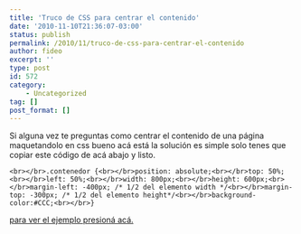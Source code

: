 ```yaml
---
title: 'Truco de CSS para centrar el contenido'
date: '2010-11-10T21:36:07-03:00'
status: publish
permalink: /2010/11/truco-de-css-para-centrar-el-contenido
author: fideo
excerpt: ''
type: post
id: 572
category:
    - Uncategorized
tag: []
post_format: []
---
```

Si alguna vez te preguntas como centrar el contenido de una página maquetandolo en css bueno acá está la solución es simple solo tenes que copiar este código de acá abajo y listo.

`<br></br>.contenedor {<br></br>position: absolute;<br></br>top: 50%;<br></br>left: 50%;<br></br>width: 800px;<br></br>height: 600px;<br></br>margin-left: -400px; /* 1/2 del elemento width */<br></br>margin-top: -300px; /* 1/2 del elemento height*/<br></br>background-color:#CCC;<br></br>}`

[para ver el ejemplo presioná acá.](http://www.fideox.com.ar/wp-content/uploads/2010/11/divcentrado.html)